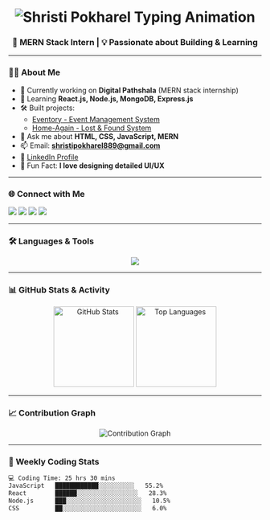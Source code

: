 <h1 align="center">
  <img 
    src="https://readme-typing-svg.demolab.com?font=Fira+Code&size=28&duration=3000&pause=1000&color=2D9AFF&center=true&vCenter=true&width=500&lines=Namaste+🙏;I'm+Shristi+Pokharel;Aspiring+Full+Stack+Web+Developer;MERN+Stack+Intern;Building+Real+World+Solutions" 
    alt="Shristi Pokharel Typing Animation" 
  />
</h1>

<h3 align="center">🚀 MERN Stack Intern | 💡 Passionate about Building & Learning</h3>

---

### 👩‍💻 About Me  
- 🔭 Currently working on **Digital Pathshala** (MERN stack internship)  
- 🌱 Learning **React.js, Node.js, MongoDB, Express.js**  
- 🛠️ Built projects:  
  - [Eventory - Event Management System](https://github.com/shristipokharel55/Eventory)  
  - [Home-Again - Lost & Found System](https://github.com/shristipokharel55/Home-Again)  
- 💬 Ask me about **HTML, CSS, JavaScript, MERN**  
- 📫 Email: **shristipokharel889@gmail.com**  
- 📄 [LinkedIn Profile](https://www.linkedin.com/in/shristi-pokharel-252875268/)  
- 🎯 Fun Fact: **I love designing detailed UI/UX**  

---

### 🌐 Connect with Me  
<p align="left">
<a href="https://linkedin.com/in/shristi-pokharel-252875268/" target="_blank"><img src="https://img.shields.io/badge/LinkedIn-0077B5?style=for-the-badge&logo=linkedin&logoColor=white"/></a>
<a href="https://facebook.com/shristi.pokharel.102" target="_blank"><img src="https://img.shields.io/badge/Facebook-1877F2?style=for-the-badge&logo=facebook&logoColor=white"/></a>
<a href="https://instagram.com/pokharelshristee/" target="_blank"><img src="https://img.shields.io/badge/Instagram-E4405F?style=for-the-badge&logo=instagram&logoColor=white"/></a>
<a href="https://www.youtube.com/@shristipokharel2884" target="_blank"><img src="https://img.shields.io/badge/YouTube-FF0000?style=for-the-badge&logo=youtube&logoColor=white"/></a>
</p>

---

### 🛠 Languages & Tools  
<p align="center">
<img src="https://skillicons.dev/icons?i=html,css,js,react,nodejs,express,mongodb,mysql,sqlite,git,figma,django" />
</p>

---

### 📊 GitHub Stats & Activity  
<p align="center">
  <img src="https://github-readme-stats.vercel.app/api?username=shristipokharel55&show_icons=true&theme=tokyonight" alt="GitHub Stats" height="160"/>
  <img src="https://github-readme-stats.vercel.app/api/top-langs/?username=shristipokharel55&layout=compact&theme=tokyonight" alt="Top Languages" height="160"/>
</p>

---

### 📈 Contribution Graph  
<p align="center">
  <img src="https://github-readme-activity-graph.vercel.app/graph?username=shristipokharel55&bg_color=0D1117&color=58A6FF&line=2F81F7&point=FFFFFF&hide_border=true" alt="Contribution Graph"/>
</p>

---

### 🥧 Weekly Coding Stats  
<!--START_SECTION:waka-->
```txt
💻 Coding Time: 25 hrs 30 mins
JavaScript   ████████████░░░░░░░░░░   55.2%
React        ██████░░░░░░░░░░░░░░░░░   28.3%
Node.js      ███░░░░░░░░░░░░░░░░░░░░░   10.5%
CSS          ██░░░░░░░░░░░░░░░░░░░░░░   6.0%

